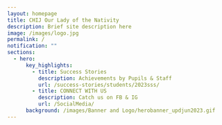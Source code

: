 ```yaml
---
layout: homepage
title: CHIJ Our Lady of the Nativity
description: Brief site description here
image: /images/logo.jpg
permalink: /
notification: ""
sections:
  - hero:
      key_highlights:
        - title: Success Stories
          description: Achievements by Pupils & Staff
          url: /success-stories/students/2023sss/
        - title: CONNECT WITH US
          description: Catch us on FB & IG
          url: /SocialMedia/
      background: /images/Banner and Logo/herobanner_updjun2023.gif
---
```


